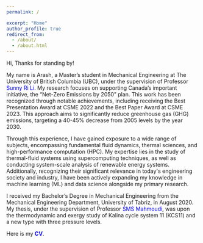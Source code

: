 ```yaml
---
permalink: /

excerpt: "Home"
author_profile: true
redirect_from: 
  - /about/
  - /about.html
---
```


Hi, Thanks for standing by!

My name is Arash, a Master’s student in Mechanical Engineering at The University of British Columbia (UBC), under the supervision of Professor <a href="https://engineering.ok.ubc.ca/about/contact/sunny-ri-li/" target="_blank" style="color:#0000FF; text-decoration:none;">Sunny Ri Li</a>. My research focuses on supporting Canada’s important initiative, the “Net-Zero Emissions by 2050” plan. This work has been recognized through notable achievements, including receiving the Best Presentation Award at CSME 2022 and the Best Paper Award at CSME 2023. This approach aims to significantly reduce greenhouse gas (GHG) emissions, targeting a 40-45% decrease from 2005 levels by the year 2030.

Through this experience, I have gained exposure to a wide range of subjects, encompassing fundamental fluid dynamics, thermal sciences, and high-performance computation (HPC). My expertise lies in the study of thermal-fluid systems using supercomputing techniques, as well as conducting system-scale analysis of renewable energy systems. Additionally, recognizing their significant relevance in today's engineering society and industry, I have been actively expanding my knowledge in machine learning (ML) and data science alongside my primary research.

I received my Bachelor’s Degree in Mechanical Engineering from the Mechanical Engineering Department, University of Tabriz, in August 2020. My thesis, under the supervision of Professor <a href="https://scholar.google.ca/citations?user=3fiuBk0AAAAJ&hl=en&oi=sra" target="_blank" style="color:#0000FF; text-decoration:none;">SMS Mahmoudi</a>, was upon the thermodynamic and exergy study of Kalina cycle system 11 (KCS11) and a new type with three pressure levels.

Here is my <b><a href="https://arashjkh.github.io/files/CV_Arash_Jalil_Khabbazi.pdf" target="_blank" style="color:#0000FF; text-decoration:none;">CV</a></b>.
